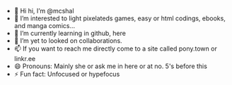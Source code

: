 - 👋 Hi hi, I’m @mcshal
- 👀 I’m interested to light pixelateds games, easy or html codings, ebooks, and manga comics...
- 🌱 I’m currently learning in github, here
- 💞️ I’m yet to looked on collaborations.
- 📫 If you want to reach me directly come to a site called pony.town or linkr.ee
- 😄 Pronouns: Mainly she or ask me in here or at no. 5's before this
- ⚡ Fun fact: Unfocused or hypefocus

<!---
mcshal/mcshal is a ✨ special ✨ repository because its `README.md` (this file) appears on your GitHub profile.
You can click the Preview link to take a look at your changes.
--->

